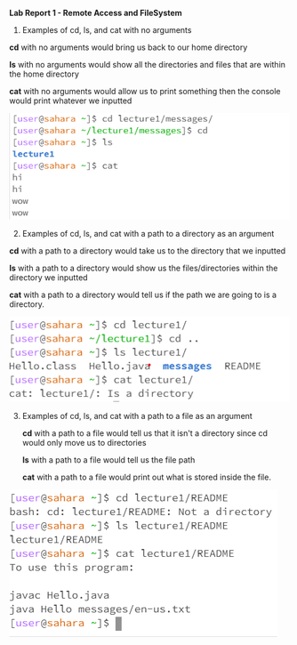 **Lab Report 1 - Remote Access and FileSystem**

 1. Examples of cd, ls, and cat with no arguments
   
   **cd** with no arguments would bring us back to our home directory
   
   **ls** with no arguments would show all the directories and files that are within the home directory

   **cat** with no arguments would allow us to print something then the console would print whatever we inputted

![Image](Question_1.png)

 2. Examples of cd, ls, and cat with a path to a directory as an argument

   **cd** with a path to a directory would take us to the directory that we inputted

   **ls** with a path to a directory would show us the files/directories within the directory we inputted

   **cat** with a path to a directory would tell us if the path we are going to is a directory.

![Image](Q2.png)

 3. Examples of cd, ls, and cat with a path to a file as an argument

    **cd** with a path to a file would tell us that it isn't a directory since cd would only move us to directories

    **ls** with a path to a file would tell us the file path

    **cat** with a path to a file would print out what is stored inside the file.

![Image](Q3.png)


